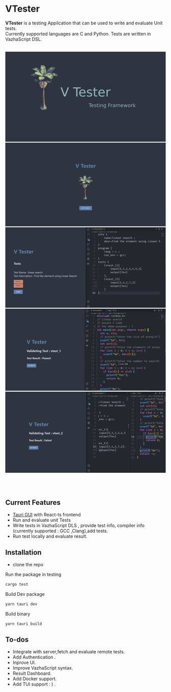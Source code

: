 # VTester

**VTester** is a testing Appilcation that can be used to write and evaluate Unit tests.<br>
Currently supported languages are C and Python.
Tests are written in VazhaScript DSL.
<br><br>

![v4zha](assets/vtester.png)
![v4zha](assets/gui_demo/1.png)
![v4zha](assets/gui_demo/2.png)
![v4zha](assets/gui_demo/3.png)
![v4zha](assets/gui_demo/4.png)

<br><br>


## Current Features
- [Tauri GUI](https://tauri.studio/) with React-ts frontend
- Run and evaluate unit Tests
- Write tests in VazhaScript DLS , provide test info, compiler info (currently supported : GCC ,Clang),add tests.
- Run test locally and evaluate result.

## Installation
- clone the repo<br>

Run the package in testing

```bash
cargo test
```
Build Dev package
```bash
yarn tauri dev
```
Build binary

```bash
yarn tauri build
```

## To-dos
- Integrate with server,fetch and evaluate remote tests.
- Add Authentication .
- Inprove UI.
- Improve VazhaScript syntax.
- Result Dashboard.
- Add Docker support.
- Add TUI support : ) .

